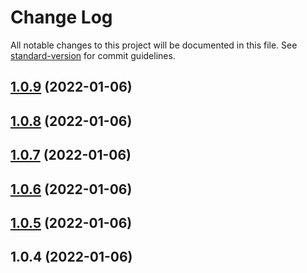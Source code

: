 # Change Log

All notable changes to this project will be documented in this file. See [standard-version](https://github.com/conventional-changelog/standard-version) for commit guidelines.

<a name="1.0.9"></a>
## [1.0.9](https://github.com/marcneubauer/node-red-contrib-advance-logger/compare/v1.0.8...v1.0.9) (2022-01-06)



<a name="1.0.8"></a>
## [1.0.8](https://github.com/marcneubauer/node-red-contrib-advance-logger/compare/v1.0.7...v1.0.8) (2022-01-06)



<a name="1.0.7"></a>
## [1.0.7](https://github.com/marcneubauer/node-red-contrib-advance-logger/compare/v1.0.6...v1.0.7) (2022-01-06)



<a name="1.0.6"></a>
## [1.0.6](https://github.com/marcneubauer/node-red-contrib-advance-logger/compare/v1.0.5...v1.0.6) (2022-01-06)



<a name="1.0.5"></a>
## [1.0.5](https://github.com/marcneubauer/node-red-contrib-advance-logger/compare/v1.0.4...v1.0.5) (2022-01-06)



<a name="1.0.4"></a>
## 1.0.4 (2022-01-06)
